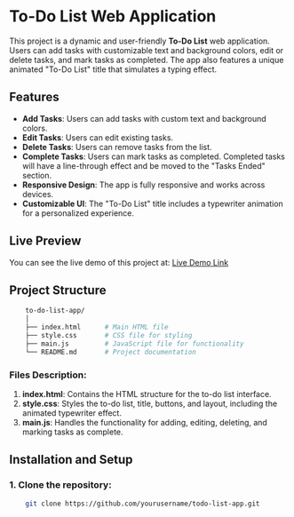 # To-Do List Web Application

This project is a dynamic and user-friendly **To-Do List** web application. Users can add tasks with customizable text and background colors, edit or delete tasks, and mark tasks as completed. The app also features a unique animated "To-Do List" title that simulates a typing effect.

## Features

- **Add Tasks**: Users can add tasks with custom text and background colors.
- **Edit Tasks**: Users can edit existing tasks.
- **Delete Tasks**: Users can remove tasks from the list.
- **Complete Tasks**: Users can mark tasks as completed. Completed tasks will have a line-through effect and be moved to the "Tasks Ended" section.
- **Responsive Design**: The app is fully responsive and works across devices.
- **Customizable UI**: The "To-Do List" title includes a typewriter animation for a personalized experience.

## Live Preview

You can see the live demo of this project at: [Live Demo Link]()

## Project Structure

```bash
    to-do-list-app/
    │
    ├── index.html      # Main HTML file
    ├── style.css       # CSS file for styling
    ├── main.js         # JavaScript file for functionality
    └── README.md       # Project documentation
```
### Files Description:

1. **index.html**: Contains the HTML structure for the to-do list interface.
2. **style.css**: Styles the to-do list, title, buttons, and layout, including the animated typewriter effect.
3. **main.js**: Handles the functionality for adding, editing, deleting, and marking tasks as complete.

## Installation and Setup

### 1. Clone the repository:

```bash
    git clone https://github.com/yourusername/todo-list-app.git
```
